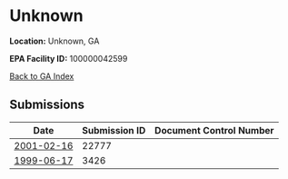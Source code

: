 # Unknown

**Location:** Unknown, GA

**EPA Facility ID:** 100000042599

[Back to GA Index](../../index.md)

## Submissions

| Date | Submission ID | Document Control Number |
|------|--------------|-------------------------|
| [2001-02-16](submissions/22777.md) | 22777 |  |
| [1999-06-17](submissions/3426.md) | 3426 |  |
